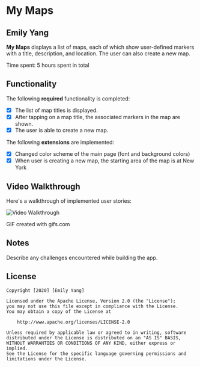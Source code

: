# My Maps 

## Emily Yang

**My Maps** displays a list of maps, each of which show user-defined markers with a title, description, and location. The user can also create a new map. 

Time spent: 5 hours spent in total

## Functionality 

The following **required** functionality is completed:

* [X] The list of map titles is displayed.
* [X] After tapping on a map title, the associated markers in the map are shown.
* [X] The user is able to create a new map.

The following **extensions** are implemented:

* [X] Changed color scheme of the main page (font and background colors)
* [X] When user is creating a new map, the starting area of the map is at New York

## Video Walkthrough

Here's a walkthrough of implemented user stories:

<img src='https://j.gifs.com/YWG3k0.gif' title='Video Walkthrough' width='' alt='Video Walkthrough' />

GIF created with gifs.com

## Notes

Describe any challenges encountered while building the app.

## License

    Copyright [2020] [Emily Yang]

    Licensed under the Apache License, Version 2.0 (the "License");
    you may not use this file except in compliance with the License.
    You may obtain a copy of the License at

        http://www.apache.org/licenses/LICENSE-2.0

    Unless required by applicable law or agreed to in writing, software
    distributed under the License is distributed on an "AS IS" BASIS,
    WITHOUT WARRANTIES OR CONDITIONS OF ANY KIND, either express or implied.
    See the License for the specific language governing permissions and
    limitations under the License.
